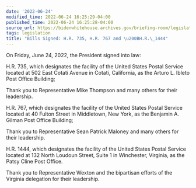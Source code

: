 ```yaml
---
date: '2022-06-24'
modified_time: 2022-06-24 16:25:29-04:00
published_time: 2022-06-24 16:25:28-04:00
source_url: https://bidenwhitehouse.archives.gov/briefing-room/legislation/2022/06/24/bills-signed-h-r-735-h-r-767-and-h-r-1444/
tags: legislation
title: "Bills Signed: H.R. 735, H.R. 767 and \u200BH.R.\_1444"
---
```

 
On Friday, June 24, 2022, the President signed into law:

H.R. 735, which designates the facility of the United States Postal
Service located at 502 East Cotati Avenue in Cotati, California, as the
Arturo L. Ibleto Post Office Building;

Thank you to Representative Mike Thompson and many others for their
leadership.

H.R. 767, which designates the facility of the United States Postal
Service located at 40 Fulton Street in Middletown, New York, as the
Benjamin A. Gilman Post Office Building;  
  
Thank you to Representative Sean Patrick Maloney and many others for
their leadership.

H.R. 1444, which designates the facility of the United States Postal
Service located at 132 North Loudoun Street, Suite 1 in Winchester,
Virginia, as the Patsy Cline Post Office.  
  
Thank you to Representative Wexton and the bipartisan efforts of the
Virginia delegation for their leadership.
